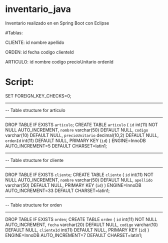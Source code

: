 # inventario_java
Inventario realizado en en Spring Boot con Eclipse

#Tablas:

CLIENTE:
id
nombre
apellido

ORDEN:
id
fecha
codigo
clienteId

ARTICULO:
id
nombre
codigo
precioUnitario
ordenId


# Script:
SET FOREIGN_KEY_CHECKS=0;

-- ----------------------------
-- Table structure for articulo
-- ----------------------------
DROP TABLE IF EXISTS `articulo`;
CREATE TABLE `articulo` (
  `id` int(11) NOT NULL AUTO_INCREMENT,
  `nombre` varchar(50) DEFAULT NULL,
  `codigo` varchar(10) DEFAULT NULL,
  `precioUnitario` decimal(10,2) DEFAULT NULL,
  `ordenId` int(11) DEFAULT NULL,
  PRIMARY KEY (`id`)
) ENGINE=InnoDB AUTO_INCREMENT=5 DEFAULT CHARSET=latin1;

-- ----------------------------
-- Table structure for cliente
-- ----------------------------
DROP TABLE IF EXISTS `cliente`;
CREATE TABLE `cliente` (
  `id` int(11) NOT NULL AUTO_INCREMENT,
  `nombre` varchar(50) DEFAULT NULL,
  `apellido` varchar(50) DEFAULT NULL,
  PRIMARY KEY (`id`)
) ENGINE=InnoDB AUTO_INCREMENT=33 DEFAULT CHARSET=latin1;

-- ----------------------------
-- Table structure for orden
-- ----------------------------
DROP TABLE IF EXISTS `orden`;
CREATE TABLE `orden` (
  `id` int(11) NOT NULL AUTO_INCREMENT,
  `fecha` varchar(20) DEFAULT NULL,
  `codigo` varchar(10) DEFAULT NULL,
  `clienteId` int(11) DEFAULT NULL,
  PRIMARY KEY (`id`)
) ENGINE=InnoDB AUTO_INCREMENT=7 DEFAULT CHARSET=latin1;
